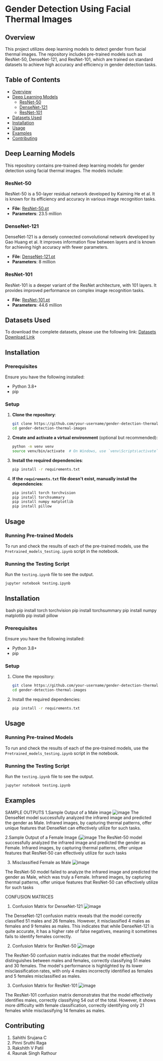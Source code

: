 # Gender Detection Using Facial Thermal Images

## Overview

This project utilizes deep learning models to detect gender from facial thermal images. The repository includes pre-trained models such as ResNet-50, DenseNet-121, and ResNet-101, which are trained on standard datasets to achieve high accuracy and efficiency in gender detection tasks.

## Table of Contents

- [Overview](#overview)
- [Deep Learning Models](#deep-learning-models)
  - [ResNet-50](#resnet-50)
  - [DenseNet-121](#densenet-121)
  - [ResNet-101](#resnet-101)
- [Datasets Used](#datasets-used)
- [Installation](#installation)
- [Usage](#usage)
- [Examples](#examples)
- [Contributing](#contributing)

## Deep Learning Models

This repository contains pre-trained deep learning models for gender detection using facial thermal images. The models include:

### ResNet-50

ResNet-50 is a 50-layer residual network developed by Kaiming He et al. It is known for its efficiency and accuracy in various image recognition tasks.

- **File**: [ResNet-50.pt](https://drive.google.com/drive/folders/14usN0kr70S5mBn4r-o5tMsyxWsuYCewC)
- **Parameters**: 23.5 million

### DenseNet-121

DenseNet-121 is a densely connected convolutional network developed by Gao Huang et al. It improves information flow between layers and is known for achieving high accuracy with fewer parameters.

- **File**: [DenseNet-121.pt](https://drive.google.com/drive/folders/14usN0kr70S5mBn4r-o5tMsyxWsuYCewC)
- **Parameters**: 8 million

### ResNet-101

ResNet-101 is a deeper variant of the ResNet architecture, with 101 layers. It provides improved performance on complex image recognition tasks.

- **File**: [ResNet-101.pt](https://drive.google.com/drive/folders/14usN0kr70S5mBn4r-o5tMsyxWsuYCewC)
- **Parameters**: 44.6 million

## Datasets Used

To download the complete datasets, please use the following link:
[Datasets Download Link](https://drive.google.com/open?id=1wGDNfCQE1kngsmYiKlKHHZwgntlVwiGJ)

## Installation

### Prerequisites

Ensure you have the following installed:

- Python 3.8+
- pip

### Setup

1. **Clone the repository**:
    ```bash
    git clone https://github.com/your-username/gender-detection-thermal-images.git
    cd gender-detection-thermal-images
    ```

2. **Create and activate a virtual environment** (optional but recommended):
    ```bash
    python -m venv venv
    source venv/bin/activate  # On Windows, use `venv\Scripts\activate`
    ```

3. **Install the required dependencies**:
    ```bash
    pip install -r requirements.txt
    ```

4. **If the `requirements.txt` file doesn't exist, manually install the dependencies**:
    ```bash
    pip install torch torchvision
    pip install torchsummary
    pip install numpy matplotlib
    pip install pillow
    ```

## Usage

### Running Pre-trained Models

To run and check the results of each of the pre-trained models, use the `Pretrained_models_testing.ipynb` script in the notebook.

### Running the Testing Script

Run the `testing.ipynb` file to see the output.

```bash
jupyter notebook testing.ipynb
```
## Installation

⁠ bash
    pip install torch torchvision
    pip install torchsummary
    pip install numpy matplotlib
    pip install pillow
     ⁠


### Prerequisites

Ensure you have the following installed:

- Python 3.8+
- pip

### Setup

1. Clone the repository:
    ```bash
    git clone https://github.com/your-username/gender-detection-thermal-images.git
    cd gender-detection-thermal-images
    ```

2. Install the required dependencies:
    ```bash
    pip install -r requirements.txt
    ```

## Usage

### Running Pre-trained Models

To run and check the results of each of the pre-trained models, use the `Pretrained_models_testing.ipynb` script in the notebook.

### Running the Testing Script

Run the `testing.ipynb` file to see the output.

```bash
jupyter notebook testing.ipynb

```
## Examples

SAMPLE OUTPUTS
1.Sample Output of a Male image
![image](https://github.com/user-attachments/assets/101fb7cb-588b-4b41-884f-0401ef4462b8)
The DenseNet model successfully analyzed the infrared image and predicted the gender as Male. Infrared images, by capturing thermal patterns, offer unique features that DenseNet can effectively utilize for such tasks.


2.Sample Output of a Female Image
(![image](https://github.com/user-attachments/assets/5ba66be4-6a54-4ea5-bc97-507bde55b5cd)
The ResNet-50 model successfully analyzed the infrared image and predicted the gender as Female. Infrared images, by capturing thermal patterns, offer unique features that ResNet-50 can effectively utilize for such tasks

3.  Misclassified Female as Male
![image](https://github.com/user-attachments/assets/eafc3402-7dc6-49c2-8bfc-fcac85a80188)

The ResNet-50 model failed to analyze the infrared image and predicted the gender as Male, which was truly a Female. Infrared images, by capturing thermal patterns, offer unique features that ResNet-50 can effectively utilize for such tasks


CONFUSION MATRICES
1.  Confusion Matrix for DenseNet-121
 ![image](https://github.com/user-attachments/assets/d1f416cf-d834-455a-810a-a6341dfa6743)

The DenseNet-121 confusion matrix reveals that the model correctly classified 51 males and 26 females. However, it misclassified 4 males as females and 9 females as males. This indicates that while DenseNet-121 is quite accurate, it has a higher rate of false negatives, meaning it sometimes fails to identify females correctly.

2.  Confusion Matrix for ResNet-50
![image](https://github.com/user-attachments/assets/a44c84a6-f048-467b-82a6-cc87981da15b)

The ResNet-50 confusion matrix indicates that the model effectively distinguishes between males and females, correctly classifying 51 males and 30 females. The model's performance is highlighted by its lower misclassification rates, with only 4 males incorrectly identified as females and 5 females misclassified as males.

3. Confusion Matrix for ResNet-101
![image](https://github.com/user-attachments/assets/7c19ba66-2b97-471c-a05c-f0c50c4dc694)

The ResNet-101 confusion matrix demonstrates that the model effectively identifies males, correctly classifying 54 out of the total. However, it shows more difficulty with female classification, correctly identifying only 21 females while misclassifying 14 females as males.


## Contributing
1. Sahithi Srujana C
2. Pinni Sruthi Raga
3. Rakshith V Patil
4. Raunak Singh Rathour
